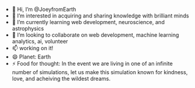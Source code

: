 - 👋 Hi, I’m @JoeyfromEarth
- 👀 I’m interested in acquiring and sharing knowledge with brilliant minds
- 🌱 I’m currently learning web development, neuroscience, and astrophysics
- 💞️ I’m looking to collaborate on web development, machine learning analytics, ai, volunteer 
- 📫 working on it!
- 😄 Planet: Earth
- ⚡ Food for thought: In the event we are living in one of an infinite number of simulations, let us make this simulation known for kindness, love, and acheiving the wildest dreams.  

<!---
JoeyfromEarth/JoeyfromEarth is a ✨ special ✨ repository because its `README.md` (this file) appears on your GitHub profile.
You can click the Preview link to take a look at your changes.
--->
